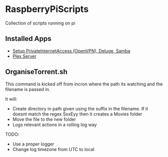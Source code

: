 # RaspberryPiScripts
Collection of scripts running on pi

## Installed Apps

* [Setup PrivateInternetAccess (OpenVPN), Deluge, Samba](https://techwiztime.com/article/best-raspberry-pi-torrentbox)
* [Plex Server](https://www.youtube.com/watch?v=zRj9mrwISZ8)

## OrganiseTorrent.sh

This command is kicked off from incron where the path its watching and the filename is passed in.

It will:
* Create directory in path given using the suffix in the filename. If it doesnt match the regex SxxEyy then it creates a Movies folder
* Move the file to the new folder
* Logs relevant actions in a rolling log way

TODO:
* Use a proper logger
* Change log timezone from UTC to local
